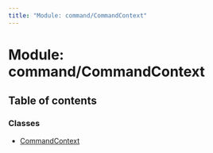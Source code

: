 ```yaml
---
title: "Module: command/CommandContext"
---
```


# Module: command/CommandContext

## Table of contents

### Classes

- [CommandContext](../classes/command_commandcontext.commandcontext.md)
